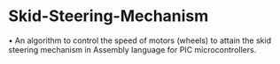 # Skid-Steering-Mechanism
•	An algorithm to control the speed of motors (wheels) to attain the skid steering mechanism in Assembly language for PIC microcontrollers.
